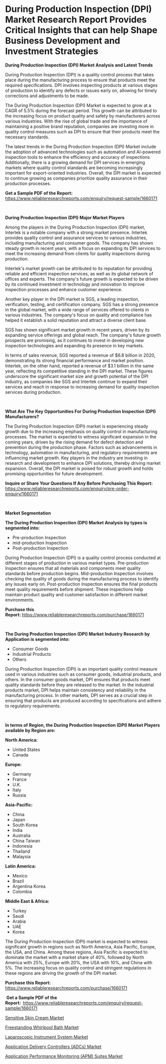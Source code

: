 <p><h1>During Production Inspection (DPI) Market Research Report Provides Critical Insights that can help Shape Business Development and Investment Strategies</h1></p><p><strong>During Production Inspection (DPI) Market Analysis and Latest Trends</strong></p>
<p><p>During Production Inspection (DPI) is a quality control process that takes place during the manufacturing process to ensure that products meet the required specifications. DPI involves inspecting products at various stages of production to identify any defects or issues early on, allowing for timely corrections and adjustments to be made.</p><p>The During Production Inspection (DPI) Market is expected to grow at a CAGR of 5.5% during the forecast period. This growth can be attributed to the increasing focus on product quality and safety by manufacturers across various industries. With the rise of global trade and the importance of maintaining a positive brand reputation, companies are investing more in quality control measures such as DPI to ensure that their products meet the necessary standards.</p><p>The latest trends in the During Production Inspection (DPI) Market include the adoption of advanced technologies such as automation and AI-powered inspection tools to enhance the efficiency and accuracy of inspections. Additionally, there is a growing demand for DPI services in emerging markets where quality control standards are becoming increasingly important for export-oriented industries. Overall, the DPI market is expected to continue growing as companies prioritize quality assurance in their production processes.</p></p>
<p><strong>Get a Sample PDF of the Report:&nbsp;</strong> <a href="https://www.reliableresearchreports.com/enquiry/request-sample/1660171">https://www.reliableresearchreports.com/enquiry/request-sample/1660171</a></p>
<p>&nbsp;</p>
<p><strong>During Production Inspection (DPI) Major Market Players</strong></p>
<p><p>Among the players in the During Production Inspection (DPI) market, Intertek is a notable company with a strong market presence. Intertek provides quality control and assurance services to various industries, including manufacturing and consumer goods. The company has shown steady growth in recent years, with a focus on expanding its DPI services to meet the increasing demand from clients for quality inspections during production.</p><p>Intertek's market growth can be attributed to its reputation for providing reliable and efficient inspection services, as well as its global network of offices and experts. The company's future growth is expected to be driven by its continued investment in technology and innovation to improve inspection processes and enhance customer experience.</p><p>Another key player in the DPI market is SGS, a leading inspection, verification, testing, and certification company. SGS has a strong presence in the global market, with a wide range of services offered to clients in various industries. The company's focus on quality and compliance has helped it establish a solid reputation and attract a diverse client base.</p><p>SGS has shown significant market growth in recent years, driven by its expanding service offerings and global reach. The company's future growth prospects are promising, as it continues to invest in developing new inspection technologies and expanding its presence in key markets.</p><p>In terms of sales revenue, SGS reported a revenue of $6.8 billion in 2020, demonstrating its strong financial performance and market position. Intertek, on the other hand, reported a revenue of $3.1 billion in the same year, reflecting its competitive standing in the DPI market. These figures underscore the significant market size and growth potential of the DPI industry, as companies like SGS and Intertek continue to expand their services and reach in response to increasing demand for quality inspection services during production.</p></p>
<p>&nbsp;</p>
<p><strong>What Are The Key Opportunities For During Production Inspection (DPI) Manufacturers?</strong></p>
<p><p>The During Production Inspection (DPI) market is experiencing steady growth due to the increasing emphasis on quality control in manufacturing processes. The market is expected to witness significant expansion in the coming years, driven by the rising demand for defect detection and prevention during the production phase. Factors such as advancements in technology, automation in manufacturing, and regulatory requirements are influencing market growth. Key players in the industry are investing in research and development to enhance DPI solutions, thereby driving market expansion. Overall, the DPI market is poised for robust growth and holds promising opportunities for future development.</p></p>
<p><strong>Inquire or Share Your Questions If Any Before Purchasing This Report:</strong> <a href="https://www.reliableresearchreports.com/enquiry/pre-order-enquiry/1660171">https://www.reliableresearchreports.com/enquiry/pre-order-enquiry/1660171</a></p>
<p>&nbsp;</p>
<p><strong>Market Segmentation</strong></p>
<p><strong>The During Production Inspection (DPI) Market Analysis by types is segmented into:</strong></p>
<p><ul><li>Pre-production Inspection</li><li>mid-production Inspection</li><li>Post-production Inspection</li></ul></p>
<p><p>During Production Inspection (DPI) is a quality control process conducted at different stages of production in various market types. Pre-production Inspection ensures that all materials and components meet quality standards before production begins. Mid-production Inspection involves checking the quality of goods during the manufacturing process to identify any issues early on. Post-production Inspection ensures the final products meet quality requirements before shipment. These inspections help maintain product quality and customer satisfaction in different market environments.</p></p>
<p><strong>Purchase this Report:&nbsp;</strong><a href="https://www.reliableresearchreports.com/purchase/1660171">https://www.reliableresearchreports.com/purchase/1660171</a></p>
<p>&nbsp;</p>
<p><strong>The During Production Inspection (DPI) Market Industry Research by Application is segmented into:</strong></p>
<p><ul><li>Consumer Goods</li><li>Industrial Products</li><li>Others</li></ul></p>
<p><p>During Production Inspection (DPI) is an important quality control measure used in various industries such as consumer goods, industrial products, and others. In the consumer goods market, DPI ensures that products meet quality standards before they are released to the market. In the industrial products market, DPI helps maintain consistency and reliability in the manufacturing process. In other markets, DPI serves as a crucial step in ensuring that products are produced according to specifications and adhere to regulatory requirements.</p></p>
<p>&nbsp;</p>
<p><strong>In terms of Region, the During Production Inspection (DPI) Market Players available by Region are:</strong></p>
<p>
    <p> <strong> North America: </strong>
        <ul>
            <li>United States</li>
            <li>Canada</li>
        </ul>
        </p> 
    <p> <strong> Europe: </strong>
        <ul>
            <li>Germany</li>
            <li>France</li>
            <li>U.K.</li>
            <li>Italy</li>
            <li>Russia</li>
        </ul>
        </p> 
    <p> <strong> Asia-Pacific: </strong>
        <ul>
            <li>China</li>
            <li>Japan</li>
            <li>South Korea</li>
            <li>India</li>
            <li>Australia</li>
            <li>China Taiwan</li>
            <li>Indonesia</li>
            <li>Thailand</li>
            <li>Malaysia</li>
        </ul>
        </p> 
    <p> <strong> Latin America: </strong>
        <ul>
            <li>Mexico</li>
            <li>Brazil</li>
            <li>Argentina Korea</li>
            <li>Colombia</li>
        </ul>
        </p> 
    <p> <strong> Middle East & Africa: </strong>
        <ul>
            <li>Turkey</li>
            <li>Saudi</li>
            <li>Arabia</li>
            <li>UAE</li>
            <li>Korea</li>
        </ul>
    </p>
    </p>
<p><p>The During Production Inspection (DPI) market is expected to witness significant growth in regions such as North America, Asia Pacific, Europe, the USA, and China. Among these regions, Asia Pacific is expected to dominate the market with a market share of 40%, followed by North America with 25%, Europe with 20%, the USA with 10%, and China with 5%. The increasing focus on quality control and stringent regulations in these regions are driving the growth of the DPI market.</p></p>
<p><strong>Purchase this Report: </strong><a href="https://www.reliableresearchreports.com/purchase/1660171">https://www.reliableresearchreports.com/purchase/1660171</a></p>
<p>&nbsp;<strong>Get a Sample PDF of the Report:&nbsp;&nbsp;</strong><a href="https://www.reliableresearchreports.com/enquiry/request-sample/1660171">https://www.reliableresearchreports.com/enquiry/request-sample/1660171</a></p>
<p><strong></strong></p>
<p><p><a href="https://view.publitas.com/reportprime-1/sensitive-skin-cream-market-size-share-trends-analysis-report-by-material-by-type-by-end-user-by-region-and-segment-forecasts-2024-2031/">Sensitive Skin Cream Market</a></p><p><a href="https://view.publitas.com/reportprime-1/freestanding-whirlpool-bath-market-research-report-provides-critical-insights-that-can-help-shape-business-development-and-investment-strategies/">Freestanding Whirlpool Bath Market</a></p><p><a href="https://angry-finch-aaf.notion.site/Laparoscopic-Instrument-System-Market-Analysis-Examines-its-Scope-on-Growth-Opportunities-and-Forec-b6424750885148dfa882b20d12a0b199">Laparoscopic Instrument System Market</a></p><p><a href="https://chivalrous-flock-a86.notion.site/Decoding-the-Application-Delivery-Controllers-ADCs-Market-A-Deep-Dive-into-the-Latest-Market-Tren-a9cddef92b0e4dfca9f1ebf8122c9c46">Application Delivery Controllers (ADCs) Market</a></p><p><a href="https://faithful-glue-af3.notion.site/Application-Performance-Monitoring-APM-Suites-Market-Insights-Market-Players-and-Forecast-Till-20-be312c78ac854e00a7ef8c1304e1cd95">Application Performance Monitoring (APM) Suites Market</a></p></p>